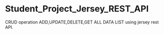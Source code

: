 # Student_Project_Jersey_REST_API
CRUD operation ADD,UPDATE,DELETE,GET ALL DATA LIST using jersey rest API.
